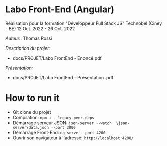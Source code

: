 # Labo Front-End (Angular)
Réalisation pour la formation "Développeur Full Stack JS"
Technobel (Ciney - BE)
12 Oct. 2022 - 26 Oct. 2022

*Auteur:*: Thomas Rossi

*Description du projet:*
- docs/PROJET/Labo FrontEnd - Enoncé.pdf

*Présentation:*
- docs/PROJET/Labo FrontEnd - Présentation .pdf


# How to run it
- Git clone du projet
- Compilation: 
    `npm i --legacy-peer-deps`
- Démarrage serveur JSON: 
    `json-server --watch .\json-server\data.json --port 3000`
- Démarrage Front-End: 
    `ng serve --port 4200`
- Ouvrir son navigateur à l'adresse: 
    `http://localhost:4200/`
